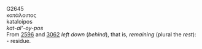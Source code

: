G2645  
κατάλοιπος  
kataloipos  
*kat-al‘-oy-pos*  
From [2596](g2596) and [3062](g3062) *left* *down* (*behind*), that is,
*remaining* (plural the *rest*): - residue.  
